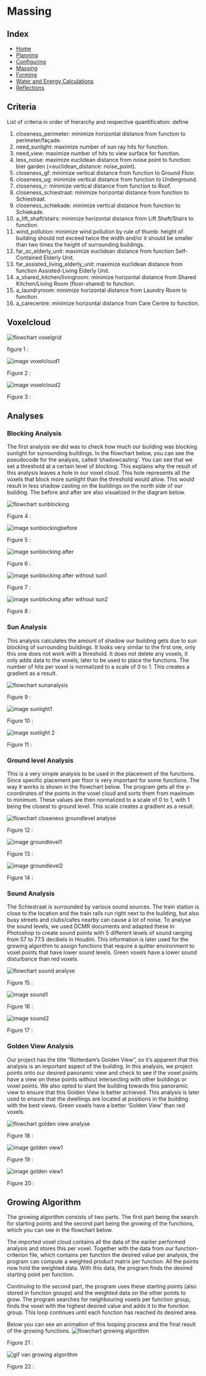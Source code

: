 # Massing

## Index
- [Home](https://jeroentudelft.github.io/)
- [Planning](https://jeroentudelft.github.io/webpages/planning)
- [Configuring](https://jeroentudelft.github.io/webpages/configuring)
- [Massing](https://jeroentudelft.github.io/webpages/massing)
- [Forming](https://jeroentudelft.github.io/webpages/forming)
- [Water and Energy Calculations](https://jeroentudelft.github.io/webpages/wwaterandenergycalculations)
- [Reflections](https://jeroentudelft.github.io/webpages/reflections)

## Criteria
List of criteria in order of hierarchy and respective quantification: define 

1. closeness_perimeter: minimize horizontal distance from function to perimeter/façade.
2. need_sunlight: maximize number of sun ray hits for function.
3. need_view: maximize number of hits to view surface for function.
4. less_noise: maximize euclidean distance from noise point to function: bier garden (<euclidean_distance: noise_point).
5. closeness_gf: minimize vertical distance from function to Ground Floor.
6. closeness_ug: minimize vertical distance from function to Underground.
7. closeness_r: minimize vertical distance from function to Roof.
8. closeness_schiestraat: minimize horizontal distance from function to Schiestraat.
9. closeness_schiekade: minimize vertical distance from function to Schiekade.
10. a_lift_shaft/stairs: minimize horizontal distance from Lift Shaft/Stairs to function.
11. wind_pollution: minimize wind pollution by rule of thumb: height of building should not exceed twice the width and/or it should be smaller than two times the height of surrounding buildings.
12. far_sc_elderly_unit: maximize euclidean distance from function Self-Contained Elderly Unit.
13. far_assisted_living_elderly_unit: maximize euclidean distance from function Assisted-Living Elderly Unit.
14. a_shared_kitchen/livingroom: minimize horizontal distance from Shared Kitchen/Living Room (floor-shared) to function.
15. a_laundryroom: minimize horizontal distance from Laundry Room to function.
16. a_carecentre: minimize horizontal distance from Care Centre to function.


## Voxelcloud

![flowchart voxelgrid](https://github.com/user-attachments/assets/ef53a7e6-c50b-4019-8a75-56e8264fa843)

figure 1 : 


![image voxelcloud1](https://github.com/user-attachments/assets/ae00d09b-782c-48bf-90da-0882c96cffb0)

Figure 2 : 


![image voxelcloud2](https://github.com/user-attachments/assets/edced869-4f5c-4a4e-8b58-3e53d4c7b562)

Figure 3 :





## Analyses

### Blocking Analysis 

The first analysis we did was to check how much our building was blocking sunlight for surrounding buildings. In the flowchart below, you can see the pseudocode for the analysis, called ‘shadowcasting’. You can see that we set a threshold at a certain level of blocking. This explains why the result of this analysis leaves a hole in our voxel cloud. This hole represents all the voxels that block more sunlight than the threshold would allow. This would result in less shadow casting on the buildings on the north side of our building. The before and after are also visualized in the diagram below. 

![flowchart sunblocking](https://github.com/user-attachments/assets/331c4bfa-338f-4bc5-be10-ed1cfe77e596)

Figure 4 : 

![image sunblockingbefore](https://github.com/user-attachments/assets/f9db1c4e-0050-4d38-bebe-0de3bc2636f2)

Figure 5 : 

![image sunblocking after](https://github.com/user-attachments/assets/e1528edb-21c1-4130-87ff-4d8e3d15f30f)

Figure 6 :

![image sunblocking after without sun1](https://github.com/user-attachments/assets/21b67a9d-d502-497d-929f-30b5a1ceca71)

Figure 7 :

![image sunblocking after without sun2](https://github.com/user-attachments/assets/38779bae-c7dc-4d1f-9e44-88f3acb07e88)

Figure 8 :



### Sun Analysis 

This analysis calculates the amount of shadow our building gets due to sun blocking of surrounding buildings. It looks very similar to the first one, only this one does not work with a threshold. It does not delete any voxels, it only adds data to the voxels, later to be used to place the functions. The number of hits per voxel is normalized to a scale of 0 to 1. This creates a gradient as a result. 

![flowchart sunanalysis](https://github.com/user-attachments/assets/0518221d-9242-450e-9a40-0b5a86ec6bb5)

Figure 9 :

![image sunlight1](https://github.com/user-attachments/assets/e8cf0bdc-a2ed-4a40-b5d8-bc3c5782073b)

Figure 10 :

![image sunlight 2](https://github.com/user-attachments/assets/0afd1aaa-bd8d-4ccb-8579-50bfa948fd34)

Figure 11 : 


### Ground level Analysis 
This is a very simple analysis to be used in the placement of the functions. Since specific placement per floor is very important for some functions. The way it works is shown in the flowchart below. The program gets all the y-coordinates of the points in the voxel cloud and sorts them from maximum to minimum. These values are then normalized to a scale of 0 to 1, with 1 being the closest to ground level. This scale creates a gradient as a result. 

![flowchart closeness groundlevel analyse](https://github.com/user-attachments/assets/9c20f569-d3b2-43f7-b932-4b8309d81361)

Figure 12 : 

![image groundlevel1](https://github.com/user-attachments/assets/11e24afc-1df0-46f0-a471-04f91ac24d43)

Figure 13 : 

![image groundlevel2](https://github.com/user-attachments/assets/da66cd06-05a9-4057-a04a-96eb9887b148)

Figure 14 :


### Sound Analysis
The Schiestraat is surrounded by various sound sources. The train station is close to the location and the train rails run right next to the building, but also busy streets and clubs/cafes nearby can cause a lot of noise.  To analyse the sound levels, we used DCMR documents and adapted these in Photoshop to create sound points with 5 different levels of sound ranging from 57 to 77.5 decibels in Houdini. This information is later used for the growing algorithm to assign functions that require a quitter environment to voxel points that have lower sound levels. Green voxels have a lower sound disturbance than red voxels.

![flowchart sound analyse](https://github.com/user-attachments/assets/1cc7d9a1-23ea-47dc-a265-b34a1d41cdde)

Figure 15 : 

![image sound1](https://github.com/user-attachments/assets/f79d7305-a6d9-4cf8-83d0-630d2e01fe10)

Figure 16 : 

![image sound2](https://github.com/user-attachments/assets/a2b9f0fd-39d0-4532-8cf0-bbedf900027a)

Figure 17 :


### Golden View Analysis
Our project has the title “Rotterdam’s Golden View”, so it’s apparent that this analysis is an important aspect of the building. In this analysis, we project points onto our desired panoramic view and check to see if the voxel points have a view on these points without intersecting with other buildings or voxel points. We also opted to slant the building towards this panoramic view to ensure that this Golden View is better achieved. This analysis is later used to ensure that the dwellings are located at positions in the building with the best views. Green voxels have a better ‘Golden View’ than red voxels.

![flowchart golden view analyse](https://github.com/user-attachments/assets/7fa5edc2-b345-4aaa-9a8b-d78677dfbe7f)

Figure 18 : 

![image golden view1](https://github.com/user-attachments/assets/c7e773fe-78b1-40c7-aa45-dd3834c5d420)

Figure 19 : 

![image golden view1](https://github.com/user-attachments/assets/9b534385-3ec5-4505-be79-241a51063ca3)

Figure 20 : 




## Growing Algorithm
The growing algorithm consists of two parts. The first part being the search for starting points and the second part being the growing of the functions, which you can see in the flowchart below. 

The imported voxel cloud contains all the data of the earlier performed analysis and stores this per voxel. Together with the data from our function-criterion file, which contains per function the desired value per analysis, the program can compute a weighted product matrix per function. All the points now hold the weighted data. With this data, the program finds the desired starting point per function. 

Continuing to the second part, the program uses these starting points (also stored in function groups) and the weighted data on the other points to grow. The program searches for neighbouring voxels per function group, finds the voxel with the highest desired value and adds it to the function group. This loop continues until each function has reached its desired area. 

Below you can see an animation of this looping process and the final result of the growing functions.
![flowchart growing algorithm](https://github.com/user-attachments/assets/d68b7fa3-2fef-4703-b31a-1359d3efb65a)

Figure 21 : 


![gif van growing algorithm](https://github.com/user-attachments/assets/f74af914-3e92-4ac8-963b-1e35cedc15ec)

Figure 22 : 













